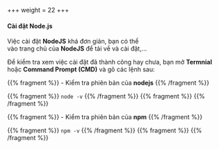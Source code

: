 +++
weight = 22
+++

#### Cài đặt Node.js

Việc cài đặt **NodeJS** khá đơn giản, bạn có thể<br>
vào trang chủ của **NodeJS** để tải về và cài đặt,…

Để kiểm tra xem việc cài đặt đã thành công hay chưa, bạn mở **Termnial** hoặc **Command Prompt (CMD)** và gõ các lệnh sau:

{{% fragment %}} - Kiểm tra phiên bản của **nodejs** {{% /fragment %}}

{{% fragment %}} `node -v` {{% /fragment %}}
{{% fragment %}} {{% /fragment %}}

{{% fragment %}} - Kiểm tra phiên bản của **npm** {{% /fragment %}}

{{% fragment %}} `npm -v` {{% /fragment %}}
{{% fragment %}} {{% /fragment %}}